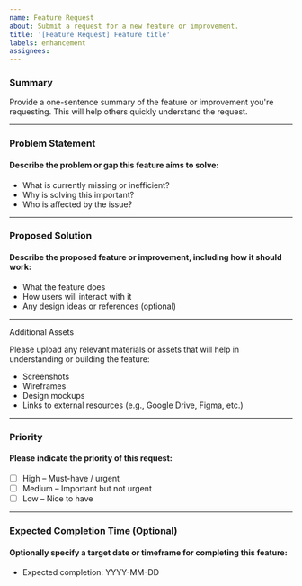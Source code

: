 ```yaml
---
name: Feature Request
about: Submit a request for a new feature or improvement.
title: '[Feature Request] Feature title'
labels: enhancement
assignees: 
---
```


### Summary

Provide a one-sentence summary of the feature or improvement you're requesting. This will help others quickly understand the request.

---

### Problem Statement

#### Describe the problem or gap this feature aims to solve:

- What is currently missing or inefficient?
- Why is solving this important?
- Who is affected by the issue?

---

### Proposed Solution

#### Describe the proposed feature or improvement, including how it should work:

- What the feature does
- How users will interact with it
- Any design ideas or references (optional)

---

Additional Assets

Please upload any relevant materials or assets that will help in understanding or building the feature:

- Screenshots
- Wireframes
- Design mockups
- Links to external resources (e.g., Google Drive, Figma, etc.)

---

### Priority

#### Please indicate the priority of this request:
- [ ] High – Must-have / urgent
- [ ] Medium – Important but not urgent
- [ ] Low – Nice to have

---

### Expected Completion Time (Optional)

#### Optionally specify a target date or timeframe for completing this feature:
- Expected completion: YYYY-MM-DD
